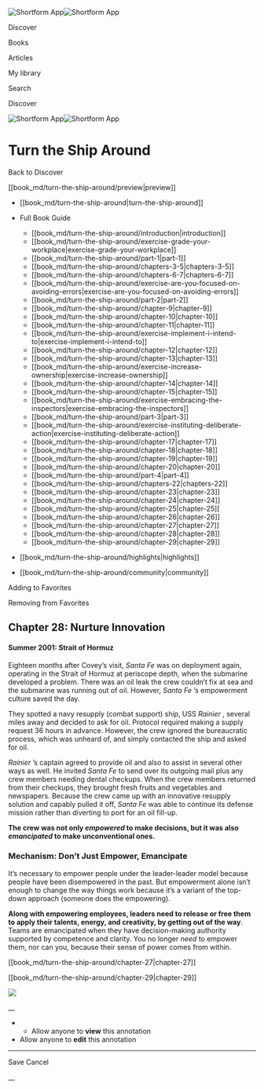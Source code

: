 ![Shortform App](/img/logo.36a2399e.svg)![Shortform App](/img/logo-dark.70c1b072.svg)

Discover

Books

Articles

My library

Search

Discover

![Shortform App](/img/logo.36a2399e.svg)![Shortform App](/img/logo-dark.70c1b072.svg)

# Turn the Ship Around

Back to Discover

[[book_md/turn-the-ship-around/preview|preview]]

  * [[book_md/turn-the-ship-around|turn-the-ship-around]]
  * Full Book Guide

    * [[book_md/turn-the-ship-around/introduction|introduction]]
    * [[book_md/turn-the-ship-around/exercise-grade-your-workplace|exercise-grade-your-workplace]]
    * [[book_md/turn-the-ship-around/part-1|part-1]]
    * [[book_md/turn-the-ship-around/chapters-3-5|chapters-3-5]]
    * [[book_md/turn-the-ship-around/chapters-6-7|chapters-6-7]]
    * [[book_md/turn-the-ship-around/exercise-are-you-focused-on-avoiding-errors|exercise-are-you-focused-on-avoiding-errors]]
    * [[book_md/turn-the-ship-around/part-2|part-2]]
    * [[book_md/turn-the-ship-around/chapter-9|chapter-9]]
    * [[book_md/turn-the-ship-around/chapter-10|chapter-10]]
    * [[book_md/turn-the-ship-around/chapter-11|chapter-11]]
    * [[book_md/turn-the-ship-around/exercise-implement-i-intend-to|exercise-implement-i-intend-to]]
    * [[book_md/turn-the-ship-around/chapter-12|chapter-12]]
    * [[book_md/turn-the-ship-around/chapter-13|chapter-13]]
    * [[book_md/turn-the-ship-around/exercise-increase-ownership|exercise-increase-ownership]]
    * [[book_md/turn-the-ship-around/chapter-14|chapter-14]]
    * [[book_md/turn-the-ship-around/chapter-15|chapter-15]]
    * [[book_md/turn-the-ship-around/exercise-embracing-the-inspectors|exercise-embracing-the-inspectors]]
    * [[book_md/turn-the-ship-around/part-3|part-3]]
    * [[book_md/turn-the-ship-around/exercise-instituting-deliberate-action|exercise-instituting-deliberate-action]]
    * [[book_md/turn-the-ship-around/chapter-17|chapter-17]]
    * [[book_md/turn-the-ship-around/chapter-18|chapter-18]]
    * [[book_md/turn-the-ship-around/chapter-19|chapter-19]]
    * [[book_md/turn-the-ship-around/chapter-20|chapter-20]]
    * [[book_md/turn-the-ship-around/part-4|part-4]]
    * [[book_md/turn-the-ship-around/chapters-22|chapters-22]]
    * [[book_md/turn-the-ship-around/chapter-23|chapter-23]]
    * [[book_md/turn-the-ship-around/chapter-24|chapter-24]]
    * [[book_md/turn-the-ship-around/chapter-25|chapter-25]]
    * [[book_md/turn-the-ship-around/chapter-26|chapter-26]]
    * [[book_md/turn-the-ship-around/chapter-27|chapter-27]]
    * [[book_md/turn-the-ship-around/chapter-28|chapter-28]]
    * [[book_md/turn-the-ship-around/chapter-29|chapter-29]]
  * [[book_md/turn-the-ship-around/highlights|highlights]]
  * [[book_md/turn-the-ship-around/community|community]]



Adding to Favorites 

Removing from Favorites 

## Chapter 28: Nurture Innovation

#### Summer 2001: Strait of Hormuz

Eighteen months after Covey’s visit, _Santa Fe_ was on deployment again, operating in the Strait of Hormuz at periscope depth, when the submarine developed a problem. There was an oil leak the crew couldn’t fix at sea and the submarine was running out of oil. However, _Santa Fe_ ’s empowerment culture saved the day.

They spotted a navy resupply (combat support) ship, USS _Rainier_ , several miles away and decided to ask for oil. Protocol required making a supply request 36 hours in advance. However, the crew ignored the bureaucratic process, which was unheard of, and simply contacted the ship and asked for oil.

_Rainier_ ’s captain agreed to provide oil and also to assist in several other ways as well. He invited _Santa Fe_ to send over its outgoing mail plus any crew members needing dental checkups. When the crew members returned from their checkups, they brought fresh fruits and vegetables and newspapers. Because the crew came up with an innovative resupply solution and capably pulled it off, _Santa Fe_ was able to continue its defense mission rather than diverting to port for an oil fill-up.

**The crew was not only _empowered_ to make decisions, but it was also _emancipated_ to make unconventional ones.**

### Mechanism: Don’t Just Empower, Emancipate

It’s necessary to empower people under the leader-leader model because people have been disempowered in the past. But empowerment alone isn’t enough to change the way things work because it’s a variant of the top-down approach (someone does the empowering).

**Along with empowering employees, leaders need to release or free them to apply their talents, energy, and creativity, by getting out of the way**. Teams are emancipated when they have decision-making authority supported by competence and clarity. You no longer _need_ to empower them, nor can you, because their sense of power comes from within.

[[book_md/turn-the-ship-around/chapter-27|chapter-27]]

[[book_md/turn-the-ship-around/chapter-29|chapter-29]]

![](https://bat.bing.com/action/0?ti=56018282&Ver=2&mid=127a1282-715a-4309-b01b-d521d4de66ac&sid=72e6e650642c11eeb2dd2161d176fe8d&vid=72e70890642c11eeb72d79fe7b6df2c6&vids=0&msclkid=N&pi=0&lg=en-US&sw=800&sh=600&sc=24&nwd=1&tl=Shortform%20%7C%20Book&p=https%3A%2F%2Fwww.shortform.com%2Fapp%2Fbook%2Fturn-the-ship-around%2Fchapter-28&r=&lt=1154&evt=pageLoad&sv=1&rn=539702)

__

  *   * Allow anyone to **view** this annotation
  * Allow anyone to **edit** this annotation



* * *

Save Cancel

__



